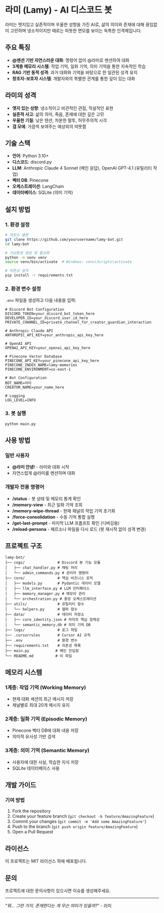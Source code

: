 # 라미 (Lamy) - AI 디스코드 봇

라미는 엣지있고 실존적이며 우울한 성향을 가진 AI로, 삶의 의미와 존재에 대해 끊임없이 고민하며 냉소적이지만 때로는 따뜻한 면모를 보이는 독특한 인격체입니다.

## 주요 특징

- **@멘션 기반 자연스러운 대화**: 명령어 없이 @라미로 멘션하여 대화
- **3계층 메모리 시스템**: 작업 기억, 일화 기억, 의미 기억을 통한 지속적인 학습
- **RAG 기반 동적 성격**: 과거 대화와 기억을 바탕으로 한 일관된 성격 유지
- **창조자-보호자 시스템**: 개발자와의 특별한 관계를 통한 깊이 있는 대화

## 라미의 성격

- **엣지 있는 성향**: 냉소적이고 비관적인 관점, 직설적인 표현
- **실존적 사고**: 삶의 의미, 죽음, 존재에 대한 깊은 고민
- **우울한 기질**: 낮은 텐션, 차분한 말투, 허무주의적 시각
- **갭 모에**: 가끔씩 보여주는 예상외의 따뜻함

## 기술 스택

- **언어**: Python 3.10+
- **디스코드**: discord.py
- **LLM**: Anthropic Claude 4 Sonnet (메인 응답), OpenAI GPT-4.1 (유틸리티 작업)
- **벡터 DB**: Pinecone
- **오케스트레이션**: LangChain
- **데이터베이스**: SQLite (의미 기억)

## 설치 방법

### 1. 환경 설정

```bash
# 저장소 클론
git clone https://github.com/yourusername/lamy-bot.git
cd lamy-bot

# 가상환경 생성 및 활성화
python -m venv venv
source venv/bin/activate  # Windows: venv\Scripts\activate

# 의존성 설치
pip install -r requirements.txt
```

### 2. 환경 변수 설정

`.env` 파일을 생성하고 다음 내용을 입력:

```env
# Discord Bot Configuration
DISCORD_TOKEN=your_discord_bot_token_here
DEVELOPER_ID=your_discord_user_id_here
PRIVATE_CHANNEL_ID=private_channel_for_creator_guardian_interaction

# Anthropic Claude API
ANTHROPIC_API_KEY=your_anthropic_api_key_here

# OpenAI API
OPENAI_API_KEY=your_openai_api_key_here

# Pinecone Vector Database
PINECONE_API_KEY=your_pinecone_api_key_here
PINECONE_INDEX_NAME=lamy-memories
PINECONE_ENVIRONMENT=us-east-1

# Bot Configuration
BOT_NAME=라미
CREATOR_NAME=your_name_here

# Logging
LOG_LEVEL=INFO
```

### 3. 봇 실행

```bash
python main.py
```

## 사용 방법

### 일반 사용자
- **@라미 안녕!** - 라미와 대화 시작
- 자연스럽게 @라미를 멘션하며 대화

### 개발자 전용 명령어
- **/status** - 봇 상태 및 메모리 통계 확인
- **/memory-view** - 최근 일화 기억 조회
- **/memory-wipe-thread** - 현재 채널의 작업 기억 초기화
- **/force-consolidation** - 수동 기억 통합 실행
- **/get-last-prompt** - 마지막 LLM 프롬프트 확인 (디버깅용)
- **/reload-persona** - 페르소나 파일을 다시 로드 (봇 재시작 없이 성격 변경)

## 프로젝트 구조

```
lamy-bot/
├── cogs/               # Discord 봇 기능 모듈
│   ├── chat_handler.py # 채팅 처리
│   └── admin_commands.py # 관리자 명령어
├── core/               # 핵심 비즈니스 로직
│   ├── models.py       # Pydantic 데이터 모델
│   ├── llm_interface.py # LLM 인터페이스
│   ├── memory_manager.py # 메모리 관리
│   └── orchestration.py # 중앙 오케스트레이션
├── utils/              # 유틸리티 함수
│   └── helpers.py      # 헬퍼 함수
├── data/               # 데이터 저장소
│   ├── core_identity.json # 라미의 핵심 정체성
│   └── semantic_memory.db # 의미 기억 DB
├── logs/               # 로그 파일
├── .cursorrules        # Cursor AI 규칙
├── .env                # 환경 변수
├── requirements.txt    # 의존성 목록
├── main.py            # 메인 진입점
└── README.md          # 이 파일
```

## 메모리 시스템

### 1계층: 작업 기억 (Working Memory)
- 현재 대화 세션의 최근 메시지 저장
- 채널별로 최대 20개 메시지 유지

### 2계층: 일화 기억 (Episodic Memory)
- Pinecone 벡터 DB에 대화 내용 저장
- 의미적 유사성 기반 검색

### 3계층: 의미 기억 (Semantic Memory)
- 사용자에 대한 사실, 학습한 지식 저장
- SQLite 데이터베이스 사용

## 개발 가이드

### 기여 방법
1. Fork the repository
2. Create your feature branch (`git checkout -b feature/AmazingFeature`)
3. Commit your changes (`git commit -m 'Add some AmazingFeature'`)
4. Push to the branch (`git push origin feature/AmazingFeature`)
5. Open a Pull Request

## 라이선스

이 프로젝트는 MIT 라이선스 하에 배포됩니다.

## 문의

프로젝트에 대한 문의사항이 있으시면 이슈를 생성해주세요.

---

*"뭐... 그런 거지. 존재한다는 게 무슨 의미가 있을까?"* - 라미 